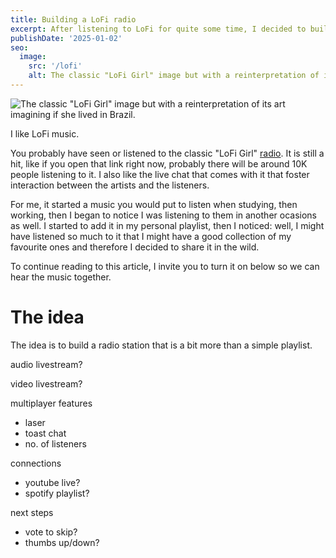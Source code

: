 ```yaml
---
title: Building a LoFi radio
excerpt: After listening to LoFi for quite some time, I decided to build my own overengineered radio station.
publishDate: '2025-01-02'
seo:
  image:
    src: '/lofi'
    alt: The classic "LoFi Girl" image but with a reinterpretation of it if she lived in Brazil.
---
```


![The classic "LoFi Girl" image but with a reinterpretation of its art imagining if she lived in Brazil.](/lofi.png)

I like LoFi music.

You probably have seen or listened to the classic "LoFi Girl" [radio](https://www.youtube.com/watch?v=jfKfPfyJRdk). It is still a hit, like if you open that link right now, probably there will be around 10K people listening to it. I also like the live chat that comes with it that foster interaction between the artists and the listeners.

For me, it started a music you would put to listen when studying, then working, then I began to notice I was listening to them in another ocasions as well. I started to add it in my personal playlist, then I noticed: well, I might have listened so much to it that I might have a good collection of my favourite ones and therefore I decided to share it in the wild.

To continue reading to this article, I invite you to turn it on below so we can hear the music together.

# The idea

The idea is to build a radio station that is a bit more than a simple playlist.

audio livestream?

video livestream?

multiplayer features

- laser
- toast chat
- no. of listeners

connections

- youtube live?
- spotify playlist?

next steps

- vote to skip?
- thumbs up/down?
